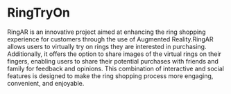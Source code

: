# RingTryOn

RingAR is an innovative project aimed at enhancing the ring shopping experience for customers through the use of Augmented Reality.RingAR allows users to virtually try on rings they are interested in purchasing. Additionally, it offers the option to share images of the virtual rings on their fingers, enabling users to share their potential purchases with friends and family for feedback and opinions. This combination of interactive and social features is designed to make the ring shopping process more engaging, convenient, and enjoyable.
